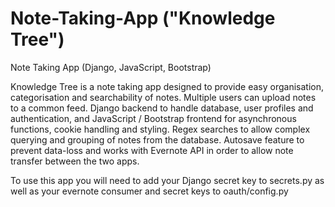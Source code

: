 # Note-Taking-App ("Knowledge Tree")
Note Taking App (Django, JavaScript, Bootstrap)

Knowledge Tree is a note taking app designed to provide easy organisation, categorisation and searchability of notes. Multiple users can upload notes to a common
feed. Django backend to handle database, user profiles and authentication, and JavaScript / Bootstrap frontend for asynchronous functions, cookie handling and styling.
Regex searches to allow complex querying and grouping of notes from the database. Autosave feature to prevent data-loss
and works with Evernote API in order to allow note transfer between the two apps.

To use this app you will need to add your Django secret key to secrets.py as well as your evernote consumer and secret keys to oauth/config.py
